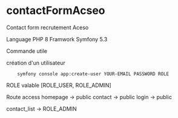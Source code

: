 # contactFormAcseo

Contact form recrutement Aceso

Language PHP 8
Framwork Symfony 5.3

Commande utile

  création d'un utilisateur
	
        symfony console app:create-user YOUR-EMAIL PASSWORD ROLE
	
ROLE valable [ROLE_USER, ROLE_ADMIN]
        
Route access
  homepage -> public
  contact -> public
  login -> public
  
  contact_list ->  ROLE_ADMIN
 

